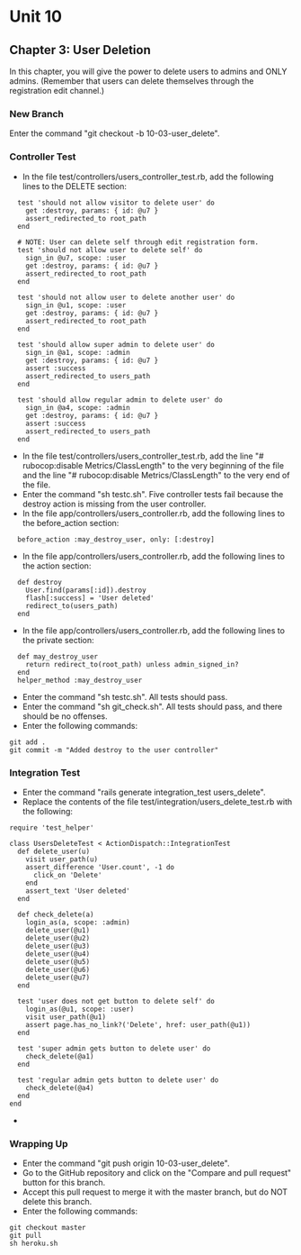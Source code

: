 # Unit 10
## Chapter 3: User Deletion

In this chapter, you will give the power to delete users to admins and ONLY admins.  (Remember that users can delete themselves through the registration edit channel.)  

### New Branch
Enter the command "git checkout -b 10-03-user_delete".

### Controller Test
* In the file test/controllers/users_controller_test.rb, add the following lines to the DELETE section:
```
  test 'should not allow visitor to delete user' do
    get :destroy, params: { id: @u7 }
    assert_redirected_to root_path
  end

  # NOTE: User can delete self through edit registration form.
  test 'should not allow user to delete self' do
    sign_in @u7, scope: :user
    get :destroy, params: { id: @u7 }
    assert_redirected_to root_path
  end

  test 'should not allow user to delete another user' do
    sign_in @u1, scope: :user
    get :destroy, params: { id: @u7 }
    assert_redirected_to root_path
  end

  test 'should allow super admin to delete user' do
    sign_in @a1, scope: :admin
    get :destroy, params: { id: @u7 }
    assert :success
    assert_redirected_to users_path
  end

  test 'should allow regular admin to delete user' do
    sign_in @a4, scope: :admin
    get :destroy, params: { id: @u7 }
    assert :success
    assert_redirected_to users_path
  end
```
* In the file test/controllers/users_controller_test.rb, add the line "# rubocop:disable Metrics/ClassLength" to the very beginning of the file and the line "# rubocop:disable Metrics/ClassLength" to the very end of the file.
* Enter the command "sh testc.sh".  Five controller tests fail because the destroy action is missing from the user controller.
* In the file app/controllers/users_controller.rb, add the following lines to the before_action section:
```
  before_action :may_destroy_user, only: [:destroy]
```
* In the file app/controllers/users_controller.rb, add the following lines to the action section:
```
  def destroy
    User.find(params[:id]).destroy
    flash[:success] = 'User deleted'
    redirect_to(users_path)
  end
```
* In the file app/controllers/users_controller.rb, add the following lines to the private section:
```
  def may_destroy_user
    return redirect_to(root_path) unless admin_signed_in?
  end
  helper_method :may_destroy_user
```
* Enter the command "sh testc.sh".  All tests should pass.
* Enter the command "sh git_check.sh".  All tests should pass, and there should be no offenses.
* Enter the following commands:
```
git add .
git commit -m "Added destroy to the user controller"
```

### Integration Test
* Enter the command "rails generate integration_test users_delete".
* Replace the contents of the file test/integration/users_delete_test.rb with the following:
```
require 'test_helper'

class UsersDeleteTest < ActionDispatch::IntegrationTest
  def delete_user(u)
    visit user_path(u)
    assert_difference 'User.count', -1 do
      click_on 'Delete'
    end
    assert_text 'User deleted'
  end

  def check_delete(a)
    login_as(a, scope: :admin)
    delete_user(@u1)
    delete_user(@u2)
    delete_user(@u3)
    delete_user(@u4)
    delete_user(@u5)
    delete_user(@u6)
    delete_user(@u7)
  end

  test 'user does not get button to delete self' do
    login_as(@u1, scope: :user)
    visit user_path(@u1)
    assert page.has_no_link?('Delete', href: user_path(@u1))
  end

  test 'super admin gets button to delete user' do
    check_delete(@a1)
  end

  test 'regular admin gets button to delete user' do
    check_delete(@a4)
  end
end
```
* 

### Wrapping Up
* Enter the command "git push origin 10-03-user_delete".
* Go to the GitHub repository and click on the "Compare and pull request" button for this branch.
* Accept this pull request to merge it with the master branch, but do NOT delete this branch.
* Enter the following commands:
```
git checkout master
git pull
sh heroku.sh
```
